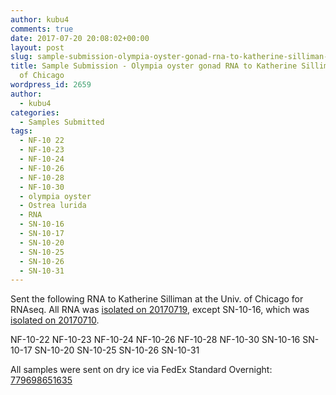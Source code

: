 ```yaml
---
author: kubu4
comments: true
date: 2017-07-20 20:08:02+00:00
layout: post
slug: sample-submission-olympia-oyster-gonad-rna-to-katherine-silliman-univ-of-chicago
title: Sample Submission - Olympia oyster gonad RNA to Katherine Silliman @ Univ.
  of Chicago
wordpress_id: 2659
author:
  - kubu4
categories:
  - Samples Submitted
tags:
  - NF-10 22
  - NF-10-23
  - NF-10-24
  - NF-10-26
  - NF-10-28
  - NF-10-30
  - olympia oyster
  - Ostrea lurida
  - RNA
  - SN-10-16
  - SN-10-17
  - SN-10-20
  - SN-10-25
  - SN-10-26
  - SN-10-31
---
```


Sent the following RNA to Katherine Silliman at the Univ. of Chicago for RNAseq. All RNA was [isolated on 20170719](http://onsnetwork.org/kubu4/2017/07/19/rna-isolation-olympia-oyster-gonad-tissue-in-paraffin-histology-blocks-2/), except SN-10-16, which was [isolated on 20170710](http://onsnetwork.org/kubu4/2017/07/10/rna-isolation-olympia-oyster-gonad-tissue-in-paraffin-histology-blocks/).

NF-10-22
NF-10-23
NF-10-24
NF-10-26
NF-10-28
NF-10-30
SN-10-16
SN-10-17
SN-10-20
SN-10-25
SN-10-26
SN-10-31

All samples were sent on dry ice via FedEx Standard Overnight: [779698651635](https://www.fedex.com/apps/fedextrack/?action=track&tracknumbers=779698651635&clienttype=ivother)
